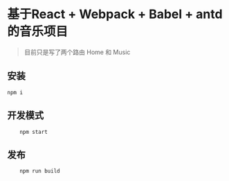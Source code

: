 # 基于React + Webpack + Babel + antd的音乐项目
> 目前只是写了两个路由 Home 和 Music

## 安装
    npm i

## 开发模式

```
    npm start

```

## 发布

```
    npm run build
```
